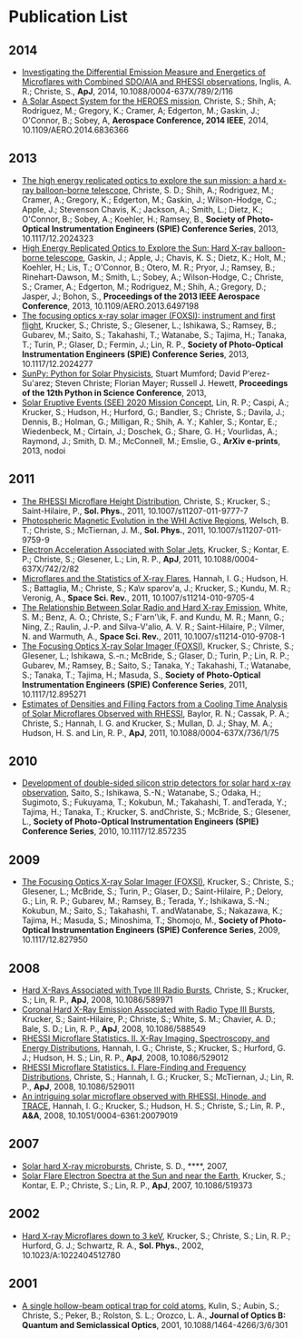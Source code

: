 Publication List
================
2014
----
* [Investigating the Differential Emission Measure and Energetics of Microflares with Combined SDO/AIA and RHESSI observations](http://adsabs.harvard.edu/abs/2014ApJ...789..116I), Inglis, A. R.; Christe, S., **ApJ**, 2014, 10.1088/0004-637X/789/2/116
* [A Solar Aspect System for the HEROES mission](), Christe, S.; Shih, A; Rodriguez, M.; Gregory, K.; Cramer, A; Edgerton, M.; Gaskin, J.; O'Connor, B.; Sobey, A, **Aerospace Conference, 2014 IEEE**, 2014, 10.1109/AERO.2014.6836366

2013
----
* [The high energy replicated optics to explore the sun mission: a hard x-ray balloon-borne telescope](http://adsabs.harvard.edu/abs/2013SPIE.8862E..06C), Christe, S. D.; Shih, A.; Rodriguez, M.; Cramer, A.; Gregory, K.; Edgerton, M.; Gaskin, J.; Wilson-Hodge, C.; Apple, J.; Stevenson Chavis, K.; Jackson, A.; Smith, L.; Dietz, K.; O'Connor, B.; Sobey, A.; Koehler, H.; Ramsey, B., **Society of Photo-Optical Instrumentation Engineers (SPIE) Conference Series**, 2013, 10.1117/12.2024323
* [High Energy Replicated Optics to Explore the Sun: Hard X-ray balloon-borne telescope](http://adsabs.harvard.edu/abs/2013aero.confE.244G), Gaskin, J.; Apple, J.; Chavis, K. S.; Dietz, K.; Holt, M.; Koehler, H.; Lis, T.; O'Connor, B.; Otero, M. R.; Pryor, J.; Ramsey, B.; Rinehart-Dawson, M.; Smith, L.; Sobey, A.; Wilson-Hodge, C.; Christe, S.; Cramer, A.; Edgerton, M.; Rodriguez, M.; Shih, A.; Gregory, D.; Jasper, J.; Bohon, S., **Proceedings of the 2013 IEEE Aerospace Conference**, 2013, 10.1109/AERO.2013.6497198
* [The focusing optics x-ray solar imager (FOXSI): instrument and first flight](http://adsabs.harvard.edu/abs/2013SPIE.8862E..0RK), Krucker, S.; Christe, S.; Glesener, L.; Ishikawa, S.; Ramsey, B.; Gubarev, M.; Saito, S.; Takahashi, T.;  Watanabe, S.; Tajima, H.; Tanaka, T.; Turin, P.; Glaser, D.; Fermin, J.; Lin, R. P., **Society of Photo-Optical Instrumentation Engineers (SPIE) Conference Series**, 2013, 10.1117/12.2024277
* [SunPy: Python for Solar Physicists](), Stuart Mumford; David P\'erez-Su\'arez; Steven Christe; Florian Mayer; Russell J. Hewett, **Proceedings of the 12th Python in Science Conference**, 2013, 
* [Solar Eruptive Events (SEE) 2020 Mission Concept](http://adsabs.harvard.edu/abs/2013arXiv1311.5243L), Lin, R. P.; Caspi, A.; Krucker, S.; Hudson, H.; Hurford, G.; Bandler, S.; Christe, S.; Davila, J.; Dennis, B.; Holman, G.; Milligan, R.; Shih, A. Y.; Kahler, S.; Kontar, E.; Wiedenbeck, M.; Cirtain, J.; Doschek, G.; Share, G. H.; Vourlidas, A.; Raymond, J.; Smith, D. M.; McConnell, M.; Emslie, G., **ArXiv e-prints**, 2013, nodoi

2011
----
* [The RHESSI Microflare Height Distribution](http://adsabs.harvard.edu/abs/2011SoPh..270..493C), Christe, S.; Krucker, S.; Saint-Hilaire, P., **Sol. Phys.**, 2011, 10.1007/s11207-011-9777-7
* [Photospheric Magnetic Evolution in the WHI Active Regions](http://adsabs.harvard.edu/abs/2011SoPh..274..131W), Welsch, B. T.; Christe, S.; McTiernan, J. M., **Sol. Phys.**, 2011, 10.1007/s11207-011-9759-9
* [Electron Acceleration Associated with Solar Jets](http://adsabs.harvard.edu/abs/2011ApJ...742...82K), Krucker, S.; Kontar, E. P.; Christe, S.; Glesener, L.; Lin, R. P., **ApJ**, 2011, 10.1088/0004-637X/742/2/82
* [Microflares and the Statistics of X-ray Flares](http://adsabs.harvard.edu/abs/2011SSRv..159..263H), Hannah, I. G.; Hudson, H. S.; Battaglia, M.; Christe, S.; Ka\v sparov\'a, J.; Krucker, S.; Kundu, M. R.; Veronig, A., **Space Sci. Rev.**, 2011, 10.1007/s11214-010-9705-4
* [The Relationship Between Solar Radio and Hard X-ray Emission](http://adsabs.harvard.edu/abs/2011SSRv..159..225W), White, S. M.; Benz, A. O.; Christe, S.; F\'arn\'\ik, F. and
Kundu, M. R.; Mann, G.; Ning, Z.; Raulin, J.-P. and
Silva-V\'alio, A. V. R.; Saint-Hilaire, P.; Vilmer, N. and
Warmuth, A., **Space Sci. Rev.**, 2011, 10.1007/s11214-010-9708-1
* [The Focusing Optics X-ray Solar Imager (FOXSI)](http://adsabs.harvard.edu/abs/2011SPIE.8147E..05K), Krucker, S.; Christe, S.; Glesener, L.; Ishikawa, S.-n.; McBride, S.; Glaser, D.; Turin, P.; Lin, R. P.; Gubarev, M.; Ramsey, B.; Saito, S.; Tanaka, Y.; Takahashi, T.; Watanabe, S.; Tanaka, T.; Tajima, H.; Masuda, S., **Society of Photo-Optical Instrumentation Engineers (SPIE) Conference Series**, 2011, 10.1117/12.895271
* [Estimates of Densities and Filling Factors from a Cooling Time Analysis of Solar Microflares Observed with RHESSI](http://adsabs.harvard.edu/abs/2011ApJ...736...75B), Baylor, R. N.; Cassak, P. A.; Christe, S.; Hannah, I. G. and
Krucker, S.; Mullan, D. J.; Shay, M. A.; Hudson, H. S. and
Lin, R. P., **ApJ**, 2011, 10.1088/0004-637X/736/1/75

2010
----
* [Development of double-sided silicon strip detectors for solar hard x-ray observation](http://adsabs.harvard.edu/abs/2010SPIE.7732E..0QS), Saito, S.; Ishikawa, S.-N.; Watanabe, S.; Odaka, H.; Sugimoto, S.; Fukuyama, T.; Kokubun, M.; Takahashi, T. andTerada, Y.; Tajima, H.; Tanaka, T.; Krucker, S. andChriste, S.; McBride, S.; Glesener, L., **Society of Photo-Optical Instrumentation Engineers (SPIE) Conference Series**, 2010, 10.1117/12.857235

2009
----
* [The Focusing Optics X-ray Solar Imager (FOXSI)](http://adsabs.harvard.edu/abs/2009SPIE.7437E..05K), Krucker, S.; Christe, S.; Glesener, L.; McBride, S.; Turin, P.; Glaser, D.; Saint-Hilaire, P.; Delory, G.; Lin, R. P.; Gubarev, M.; Ramsey, B.; Terada, Y.; Ishikawa, S.-N.; Kokubun, M.; Saito, S.; Takahashi, T. andWatanabe, S.; Nakazawa, K.; Tajima, H.; Masuda, S.; Minoshima, T.; Shomojo, M., **Society of Photo-Optical Instrumentation Engineers (SPIE) Conference Series**, 2009, 10.1117/12.827950

2008
----
* [Hard X-Rays Associated with Type III Radio Bursts](http://adsabs.harvard.edu/abs/2008ApJ...680L.149C), Christe, S.; Krucker, S.; Lin, R. P., **ApJ**, 2008, 10.1086/589971
* [Coronal Hard X-Ray Emission Associated with Radio Type III Bursts](http://adsabs.harvard.edu/abs/2008ApJ...681..644K), Krucker, S.; Saint-Hilaire, P.; Christe, S.; White, S. M.; Chavier, A. D.; Bale, S. D.; Lin, R. P., **ApJ**, 2008, 10.1086/588549
* [RHESSI Microflare Statistics. II. X-Ray Imaging, Spectroscopy, and Energy Distributions](http://adsabs.harvard.edu/abs/2008ApJ...677..704H), Hannah, I. G.; Christe, S.; Krucker, S.; Hurford, G. J.; Hudson, H. S.; Lin, R. P., **ApJ**, 2008, 10.1086/529012
* [RHESSI Microflare Statistics. I. Flare-Finding and Frequency Distributions](http://adsabs.harvard.edu/abs/2008ApJ...677.1385C), Christe, S.; Hannah, I. G.; Krucker, S.; McTiernan, J.; Lin, R. P., **ApJ**, 2008, 10.1086/529011
* [An intriguing solar microflare observed with RHESSI, Hinode, and TRACE](http://adsabs.harvard.edu/abs/2008A%26A...481L..45H), Hannah, I. G.; Krucker, S.; Hudson, H. S.; Christe, S.; Lin, R. P., **A&A**, 2008, 10.1051/0004-6361:20079019

2007
----
* [Solar hard X-ray microbursts](http://adsabs.harvard.edu/abs/2007PhDT........26C), Christe, S. D., ****, 2007, 
* [Solar Flare Electron Spectra at the Sun and near the Earth](http://adsabs.harvard.edu/abs/2007ApJ...663L.109K), Krucker, S.; Kontar, E. P.; Christe, S.; Lin, R. P., **ApJ**, 2007, 10.1086/519373

2002
----
* [Hard X-ray Microflares down to 3 keV](http://adsabs.harvard.edu/abs/2002SoPh..210..445K), Krucker, S.; Christe, S.; Lin, R. P.; Hurford, G. J.; Schwartz, R. A., **Sol. Phys.**, 2002, 10.1023/A:1022404512780

2001
----
* [A single hollow-beam optical trap for cold atoms](http://adsabs.harvard.edu/abs/2001JOptB...3..353K), Kulin, S.; Aubin, S.; Christe, S.; Peker, B.; Rolston, S. L.; Orozco, L. A., **Journal of Optics B: Quantum and Semiclassical Optics**, 2001, 10.1088/1464-4266/3/6/301
